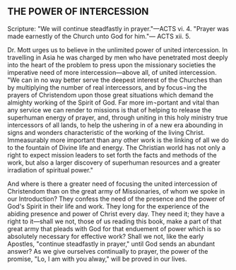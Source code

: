 ## THE POWER OF INTERCESSION ##

Scripture: "We will continue steadfastly in prayer."—ACTS vi. 4. "Prayer was made earnestly of the Church unto God for him."— ACTS xii. 5.



Dr. Mott urges us to believe in the unlimited power of united intercession. In travelling in Asia he was charged by men who have penetrated most deeply into the heart of the problem to press upon the missionary societies the imperative need of more intercession—above all, of united intercession. "We can in no way better serve the deepest interest of the Churches than by multiplying the number of real intercessors, and by focus¬ing the prayers of Christendom upon those great situations which demand the almighty working of the Spirit of God. Far more im¬portant and vital than any service we can render to missions is that of helping to release the superhuman energy of prayer, and, through uniting in this holy ministry true intercessors of all lands, to help the ushering in of a new era abounding in signs and wonders characteristic of the working of the living Christ. Immeasurably more important than any other work is the linking of all we do to the fountain of Divine life and energy. The Christian world has not only a right to expect mission leaders to set forth the facts and methods of the work, but also a larger discovery of superhuman resources and a greater irradiation of spiritual power."



And where is there a greater need of focusing the united intercession of Christendom than on the great army of Missionaries, of whom we spoke in our Introduction? They confess the need of the presence and the power of God's Spirit in their life and work. They long for the experience of the abiding presence and power of Christ every day. They need it; they have a right to it—shall we not, those of us reading this book, make a part of that great army that pleads with God for that enduement of power which is so absolutely necessary for effective work? Shall we not, like the early Apostles, "continue steadfastly in prayer," until God sends an abundant answer? As we give ourselves continually to prayer, the power of the promise, "Lo, I am with you alway," will be proved in our lives.

